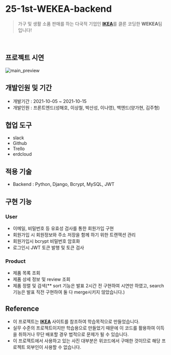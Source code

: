 # 25-1st-WEKEA-backend
> 가구 및 생활 소품 판매를 하는 다국적 기업인 [**IKEA**](https://www.ikea.com/kr/ko/)를 클론 코딩한 **WEKEA**팀 입니다! 

</br>

## 프로젝트 시연
![main_preview](https://user-images.githubusercontent.com/86050295/137613095-797a6da3-e397-458c-8e2f-27cd0652a946.gif)


## 개발인원 및 기간
- 개발기간 : 2021-10-05 ~ 2021-10-15
- 개발인원 : 프론트엔드(성해호, 이상철, 박산성, 이나영), 백엔드(양가현, 김주형)

## 협업 도구
- slack
- Github
- Trello
- erdcloud

## 적용 기술
- Backend : Python, Django, Bcrypt, MySQL, JWT

## 구현 기능

### User
- 이메일, 비밀번호 등 유효성 검사를 통한 회원가입 구현
- 회원가입 시 회원정보와 주소 저장을 함께 하기 위한 트랜잭션 관리
- 회원가입시 bcrypt 비밀번호 암호화
- 로그인시 JWT 토큰 발행 및 토큰 검사

### Product
- 제품 목록 조회
- 제품 상세 정보 및 review 조회
- 제품 정렬 및 검색(** sort 기능은 발표 2시간 전 구현하여 시연만 하였고, search 기능은 발표 직전 구현하여 둘 다 merge시키지 않았습니다.)

## Reference
- 이 프로젝트는 [**IKEA**](https://www.ikea.com/kr/ko/) 사이트를 참조하여 학습목적으로 만들었습니다.
- 실무 수준의 프로젝트이지만 학습용으로 만들었기 때문에 이 코드를 활용하여 이득을 취하거나 무단 배포할 경우 법적으로 문제가 될 수 있습니다.
- 이 프로젝트에서 사용하고 있는 사진 대부분은 위코드에서 구매한 것이므로 해당 프로젝트 외부인이 사용할 수 없습니다.
